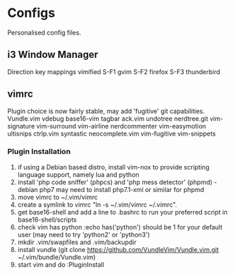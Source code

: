 # Configs

Personalised config files.

## i3 Window Manager
Direction key mappings vimified
  S-F1 gvim
  S-F2 firefox
  S-F3 thunderbird

## vimrc
Plugin choice is now fairly stable, may add 'fugitive' git capabilities.
  Vundle.vim
  vdebug
  base16-vim
  tagbar
  ack.vim
  undotree
  nerdtree.git
  vim-signature
  vim-surround
  vim-airline
  nerdcommenter
  vim-easymotion
  ultisnips
  ctrlp.vim
  syntastic
  neocomplete.vim
  vim-fugitive
  vim-snippets

### Plugin Installation
1. if using a Debian based distro, install vim-nox to provide scripting language support, namely lua and python
2. install 'php code sniffer' (phpcs) and 'php mess detector' (phpmd) - debian php7 may need to install php7.1-xml or similar for phpmd
3. move vimrc to ~/.vim/vimrc
4. create a symlink to vimrc "ln -s ~/.vim/vimrc ~/.vimrc".
5. get base16-shell and add a line to .bashrc to run your preferred script in base16-shell/scripts
6. check vim has python :echo has('python') should be 1 for your default user (may need to try 'python2' or 'python3')
7. mkdir .vim/swapfiles and .vim/backupdir
8. install vundle (git clone https://github.com/VundleVim/Vundle.vim.git ~/.vim/bundle/Vundle.vim)
9. start vim and do :PluginInstall
